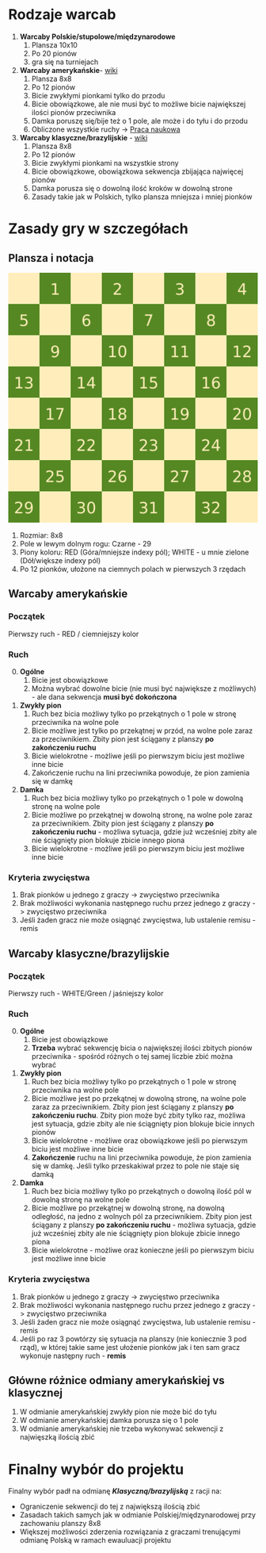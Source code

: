 # Rodzaje warcab
1. **Warcaby Polskie/stupolowe/międzynarodowe**
    1. Plansza 10x10
    2. Po 20 pionów 
    3. gra się na turniejach
2. **Warcaby amerykańskie**- [wiki](https://en.wikipedia.org/wiki/English_draughts)
    1. Plansza 8x8
    2. Po 12 pionów
    3. Bicie zwykłymi pionkami tylko do przodu
    4. Bicie obowiązkowe, ale nie musi być to możliwe bicie największej ilości pionów przeciwnika
    5. Damka poruszę się/bije też o 1 pole, ale może i do tyłu i do przodu
    6. Obliczone wszystkie ruchy -> [Praca naukowa](http://library.msri.org/books/Book29/files/schaeffer.pdf)
3. **Warcaby klasyczne/brazylijskie** - [wiki](https://en.wikipedia.org/wiki/Brazilian_draughts)
    1. Plansza 8x8
    2. Po 12 pionów
    3. Bicie zwykłymi pionkami na wszystkie strony
    4. Bicie obowiązkowe, obowiązkowa sekwencja zbijająca najwięcej pionów
    5. Damka porusza się o dowolną ilość kroków w dowolną strone
    6. Zasady takie jak w Polskich, tylko plansza mniejsza i mniej pionków


# Zasady gry w szczegółach

## Plansza i notacja

![Notacja pól planszy](img/Draughts_Notation.png)

1. Rozmiar: 8x8
2. Pole w lewym dolnym rogu: Czarne - 29
3. Piony koloru: RED (Góra/mniejsze indexy pól); WHITE - u mnie zielone (Dół/większe indexy pól)
4. Po 12 pionków, ułożone na ciemnych polach w pierwszych 3 rzędach

## Warcaby amerykańskie

### Początek

Pierwszy ruch - RED / ciemniejszy kolor

### Ruch
0. **Ogólne**
    1. Bicie jest obowiązkowe
    2. Można wybrać dowolne bicie (nie musi być największe z możliwych) - ale dana sekwencja **musi być dokończona**
1. **Zwykły pion**
    1. Ruch bez bicia możliwy tylko po przekątnych o 1 pole w stronę przeciwnika na wolne pole
    2. Bicie możliwe jest tylko po przekątnej w przód, na wolne pole zaraz za przeciwnikiem. Zbity pion jest ściągany z planszy **po zakończeniu ruchu**
    3. Bicie wielokrotne - możliwe jeśli po pierwszym biciu jest możliwe inne bicie
    4. Zakończenie ruchu na lini przeciwnika powoduje, że pion zamienia się w damkę
2. **Damka**
    1. Ruch bez bicia możliwy tylko po przekątnych o 1 pole w dowolną stronę na wolne pole
    2. Bicie możliwe po przekątnej w dowolną stronę, na wolne pole zaraz za przeciwnikiem. Zbity pion jest ściągany z planszy **po zakończeniu ruchu** - możliwa sytuacja, gdzie już wcześniej zbity ale nie ściągnięty pion blokuje zbicie innego piona
    3. Bicie wielokrotne - możliwe jeśli po pierwszym biciu jest możliwe inne bicie

### Kryteria zwycięstwa
1. Brak pionków u jednego z graczy -> zwycięstwo przeciwnika
2. Brak możliwości wykonania następnego ruchu przez jednego z graczy -> zwycięstwo przeciwnika
3. Jeśli żaden gracz nie może osiągnąć zwycięstwa, lub ustalenie remisu - remis

## Warcaby klasyczne/brazylijskie

### Początek

Pierwszy ruch - WHITE/Green / jaśniejszy kolor

### Ruch
0. **Ogólne**
    1. Bicie jest obowiązkowe
    2. **Trzeba** wybrać sekwencję bicia o największej ilości zbitych pionów przeciwnika - spośród różnych o tej samej liczbie zbić można wybrać
1. **Zwykły pion**
    1. Ruch bez bicia możliwy tylko po przekątnych o 1 pole w stronę przeciwnika na wolne pole
    2. Bicie możliwe jest po przekątnej w dowolną stronę, na wolne pole zaraz za przeciwnikiem. Zbity pion jest ściągany z planszy **po zakończeniu ruchu**. Zbity pion może być zbity tylko raz, możliwa jest sytuacja, gdzie zbity ale nie ściągnięty pion blokuje bicie innych pionów
    3. Bicie wielokrotne - możliwe oraz obowiązkowe jeśli po pierwszym biciu jest możliwe inne bicie
    4. **Zakończenie** ruchu na lini przeciwnika powoduje, że pion zamienia się w damkę. Jeśli tylko przeskakiwał przez to pole nie staje się damką
2. **Damka**
    1. Ruch bez bicia możliwy tylko po przekątnych o dowolną ilość pól w dowolną stronę na wolne pole
    2. Bicie możliwe po przekątnej w dowolną stronę, na dowolną odległość, na jedno z wolnych pól za przeciwnikiem. Zbity pion jest ściągany z planszy **po zakończeniu ruchu** - możliwa sytuacja, gdzie już wcześniej zbity ale nie ściągnięty pion blokuje zbicie innego piona
    3. Bicie wielokrotne - możliwe oraz konieczne jeśli po pierwszym biciu jest możliwe inne bicie

### Kryteria zwycięstwa
1. Brak pionków u jednego z graczy -> zwycięstwo przeciwnika
2. Brak możliwości wykonania następnego ruchu przez jednego z graczy -> zwycięstwo przeciwnika
3. Jeśli żaden gracz nie może osiągnąć zwycięstwa, lub ustalenie remisu - remis
4. Jeśli po raz 3 powtórzy się sytuacja na planszy (nie koniecznie 3 pod rząd), w której takie same jest ułożenie pionków jak i ten sam gracz wykonuje następny ruch - **remis**

## Główne różnice odmiany amerykańskiej vs klasycznej
1. W odmianie amerykańskiej zwykły pion nie może bić do tyłu
2. W odmianie amerykańskiej damka porusza się o 1 pole
3. W odmianie amerykańskiej nie trzeba wykonywać sekwencji z najwięszką ilością zbić


# Finalny wybór do projektu

Finalny wybór padł na odmianę ***Klasyczną/brazylijską*** z racji na:
- Ograniczenie sekwencji do tej z największą ilością zbić
- Zasadach takich samych jak w odmianie Polskiej/międzynarodowej przy zachowaniu planszy 8x8
- Większej możliwości zderzenia rozwiązania z graczami trenującymi odmianę Polską w ramach ewauluacji projektu